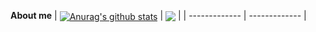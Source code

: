 **About me**
| <a href="https://github.com/anuraghazra/github-readme-stats"><img align="center" src="https://github-readme-stats.vercel.app/api?username=june65&show_icons=true&include_all_commits=true&theme=buefy&hide_border=true" alt="Anurag's github stats" /></a> | <a href="https://github.com/anuraghazra/github-readme-stats"><img align="center" src="https://github-readme-stats.vercel.app/api/top-langs/?username=june65&layout=compact&theme=buefy&hide_border=true" /></a> |
| ------------- | ------------- |

